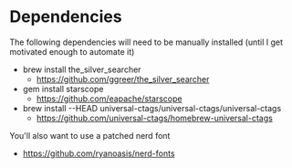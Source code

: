 # Dependencies

The following dependencies will need to be manually installed (until I get motivated enough to automate it)

- brew install the_silver_searcher
  - https://github.com/ggreer/the_silver_searcher
- gem install starscope
  - https://github.com/eapache/starscope
- brew install --HEAD universal-ctags/universal-ctags/universal-ctags
  - https://github.com/universal-ctags/homebrew-universal-ctags

You'll also want to use a patched nerd font

- https://github.com/ryanoasis/nerd-fonts
